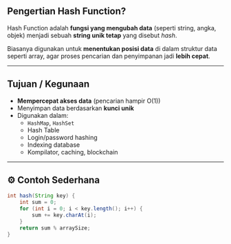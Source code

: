 ## Pengertian Hash Function?
Hash Function adalah **fungsi yang mengubah data** (seperti string, angka, objek) menjadi sebuah **string unik tetap** yang disebut *hash*.

Biasanya digunakan untuk **menentukan posisi data** di dalam struktur data seperti array, agar proses pencarian dan penyimpanan jadi **lebih cepat**.

---

## Tujuan / Kegunaan
- **Mempercepat akses data** (pencarian hampir O(1))
- Menyimpan data berdasarkan **kunci unik**
- Digunakan dalam:
  - `HashMap`, `HashSet`
  - Hash Table
  - Login/password hashing
  - Indexing database
  - Kompilator, caching, blockchain

---

## ⚙️ Contoh Sederhana
```java
int hash(String key) {
    int sum = 0;
    for (int i = 0; i < key.length(); i++) {
        sum += key.charAt(i);
    }
    return sum % arraySize;
}
